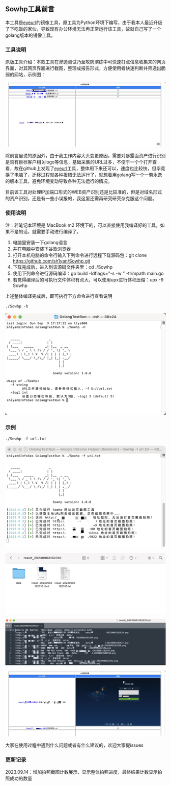 ## Sowhp工具前言

本工具是[eyeurl](https://github.com/yunxiaoshu/eyeurl)的镜像工具，原工具为Python环境下编写，由于我本人最近升级了下吃饭的家伙，导致现有办公环境无法再正常运行该工具，故就自己写了一个golang版本的镜像工具。

### 工具说明

原版工具介绍：本款工具在渗透测试乃至攻防演练中可快速打点信息收集来的网页界面，对其网页界面进行截图，整理成报告形式，方便使用者快速判断并筛选出脆弱的网站，示例图：

![WX20230903-1](./image/WX20230903-1.png)

除前言里说的原因外，由于我工作内容大头变更原因，需要对暴露面资产进行识别是否有目标客户相关logo等信息，基础采集的URL过多，不便于一个个打开查看，故在github上发现了[eyeurl](https://github.com/yunxiaoshu/eyeurl)工具，整体用下来还可以，速度也比较快，但毕竟换了电脑了，迁移过程就各种报错无法运行了，就想着用golang写一个一劳永逸的版本工具，避免环境变动导致各种无法运行的情况。

目前该工具对处理IP加端口形式的WEB资产识别还是比较准的，但是对域名形式的资产识别，还是有一些小误报的，我这里还需再研究研究杂克服这个问题。

### 使用说明

注：若笔记本环境是 MacBook m2 环境下的，可以直接使用我编译好的工具，如果不是的话，就需要手动进行编译了。 

1. 电脑里安装一下golang语言
2. 并在电脑中安装下谷歌浏览器
3. 打开本机电脑的命令行输入下列命令进行远程下载源码包：git clone https://github.com/sh1yan/Sowhp.git
4. 下载完成后，进入到该源码文件夹里：cd ./Sowhp
5. 使用下列命令进行源码编译：go build -ldflags="-s -w " -trimpath main.go
6. 若觉得编译后的可执行文件体积有点大，可以使用upx进行体积压缩：upx -9 Sowhp

上述整体编译完成后，即可执行下方命令进行查看说明

```shell
./Sowhp -h
```

![WX20230903-2](./image/WX20230903-2.png)

### 示例

```
./Sowhp -f url.txt
```

![WX20230903-3](./image/WX20230903-3.png)

![WX20230903-4](./image/WX20230903-4.png)

![WX20230903-5](./image/WX20230903-5.png)

![WX20230903-6](./image/WX20230903-6.png)

大家在使用过程中遇到什么问题或者有什么建议的，欢迎大家提issues

### 更新记录

2023.09.14：增加拍照截图计数展示，显示整体拍照进度，最终结果计数显示拍照成功的数量

